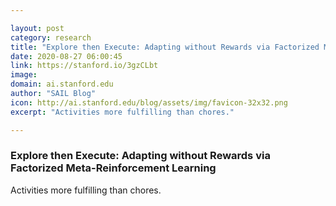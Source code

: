 ```yaml
---

layout: post
category: research
title: "Explore then Execute: Adapting without Rewards via Factorized Meta-Reinforcement Learning"
date: 2020-08-27 06:00:45
link: https://stanford.io/3gzCLbt
image: 
domain: ai.stanford.edu
author: "SAIL Blog"
icon: http://ai.stanford.edu/blog/assets/img/favicon-32x32.png
excerpt: "Activities more fulfilling than chores."

---
```


### Explore then Execute: Adapting without Rewards via Factorized Meta-Reinforcement Learning

Activities more fulfilling than chores.